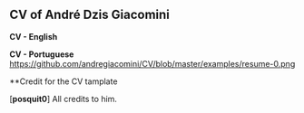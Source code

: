 

## CV of André Dzis Giacomini

**CV - English** 

**CV - Portuguese** 
https://github.com/andregiacomini/CV/blob/master/examples/resume-0.png




**Credit for the CV tamplate

[**posquit0**] All credits to him.



